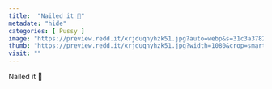 ```yaml
---
title:  "Nailed it 🔨"
metadate: "hide"
categories: [ Pussy ]
image: "https://preview.redd.it/xrjduqnyhzk51.jpg?auto=webp&s=31c3a378293e428532b06452909030bc4999934d"
thumb: "https://preview.redd.it/xrjduqnyhzk51.jpg?width=1080&crop=smart&auto=webp&s=dcb7f79dbb49e8666a95fd7d0e7d03f382b60cc7"
visit: ""
---
```

Nailed it 🔨
